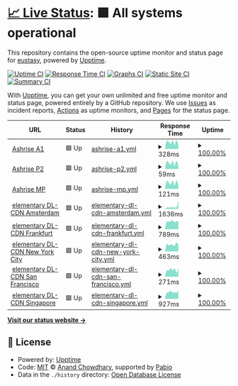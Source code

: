 # [📈 Live Status](https://eustasy.github.io/.uptime): <!--live status--> **🟩 All systems operational**

This repository contains the open-source uptime monitor and status page for [eustasy](https://eustasy.org), powered by [Upptime](https://github.com/upptime/upptime).

[![Uptime CI](https://github.com/eustasy/.uptime/workflows/Uptime%20CI/badge.svg)](https://github.com/eustasy/.uptime/actions?query=workflow%3A%22Uptime+CI%22)
[![Response Time CI](https://github.com/eustasy/.uptime/workflows/Response%20Time%20CI/badge.svg)](https://github.com/eustasy/.uptime/actions?query=workflow%3A%22Response+Time+CI%22)
[![Graphs CI](https://github.com/eustasy/.uptime/workflows/Graphs%20CI/badge.svg)](https://github.com/eustasy/.uptime/actions?query=workflow%3A%22Graphs+CI%22)
[![Static Site CI](https://github.com/eustasy/.uptime/workflows/Static%20Site%20CI/badge.svg)](https://github.com/eustasy/.uptime/actions?query=workflow%3A%22Static+Site+CI%22)
[![Summary CI](https://github.com/eustasy/.uptime/workflows/Summary%20CI/badge.svg)](https://github.com/eustasy/.uptime/actions?query=workflow%3A%22Summary+CI%22)

With [Upptime](https://upptime.js.org), you can get your own unlimited and free uptime monitor and status page, powered entirely by a GitHub repository. We use [Issues](https://github.com/eustasy/.uptime/issues) as incident reports, [Actions](https://github.com/eustasy/.uptime/actions) as uptime monitors, and [Pages](https://eustasy.github.io/.uptime) for the status page.

<!--start: status pages-->
<!-- This summary is generated by Upptime (https://github.com/upptime/upptime) -->
<!-- Do not edit this manually, your changes will be overwritten -->
<!-- prettier-ignore -->
| URL | Status | History | Response Time | Uptime |
| --- | ------ | ------- | ------------- | ------ |
| <img alt="" src="https://icons.duckduckgo.com/ip3/ashrise.com.ico" height="13"> [Ashrise A1](https://ashrise.com) | 🟩 Up | [ashrise-a1.yml](https://github.com/eustasy/.uptime/commits/HEAD/history/ashrise-a1.yml) | <details><summary><img alt="Response time graph" src="./graphs/ashrise-a1/response-time-week.png" height="20"> 328ms</summary><br><a href="https://eustasy.github.io/.uptime/history/ashrise-a1"><img alt="Response time 216" src="https://img.shields.io/endpoint?url=https%3A%2F%2Fraw.githubusercontent.com%2Feustasy%2F.uptime%2FHEAD%2Fapi%2Fashrise-a1%2Fresponse-time.json"></a><br><a href="https://eustasy.github.io/.uptime/history/ashrise-a1"><img alt="24-hour response time 211" src="https://img.shields.io/endpoint?url=https%3A%2F%2Fraw.githubusercontent.com%2Feustasy%2F.uptime%2FHEAD%2Fapi%2Fashrise-a1%2Fresponse-time-day.json"></a><br><a href="https://eustasy.github.io/.uptime/history/ashrise-a1"><img alt="7-day response time 328" src="https://img.shields.io/endpoint?url=https%3A%2F%2Fraw.githubusercontent.com%2Feustasy%2F.uptime%2FHEAD%2Fapi%2Fashrise-a1%2Fresponse-time-week.json"></a><br><a href="https://eustasy.github.io/.uptime/history/ashrise-a1"><img alt="30-day response time 254" src="https://img.shields.io/endpoint?url=https%3A%2F%2Fraw.githubusercontent.com%2Feustasy%2F.uptime%2FHEAD%2Fapi%2Fashrise-a1%2Fresponse-time-month.json"></a><br><a href="https://eustasy.github.io/.uptime/history/ashrise-a1"><img alt="1-year response time 216" src="https://img.shields.io/endpoint?url=https%3A%2F%2Fraw.githubusercontent.com%2Feustasy%2F.uptime%2FHEAD%2Fapi%2Fashrise-a1%2Fresponse-time-year.json"></a></details> | <details><summary><a href="https://eustasy.github.io/.uptime/history/ashrise-a1">100.00%</a></summary><a href="https://eustasy.github.io/.uptime/history/ashrise-a1"><img alt="All-time uptime 99.89%" src="https://img.shields.io/endpoint?url=https%3A%2F%2Fraw.githubusercontent.com%2Feustasy%2F.uptime%2FHEAD%2Fapi%2Fashrise-a1%2Fuptime.json"></a><br><a href="https://eustasy.github.io/.uptime/history/ashrise-a1"><img alt="24-hour uptime 100.00%" src="https://img.shields.io/endpoint?url=https%3A%2F%2Fraw.githubusercontent.com%2Feustasy%2F.uptime%2FHEAD%2Fapi%2Fashrise-a1%2Fuptime-day.json"></a><br><a href="https://eustasy.github.io/.uptime/history/ashrise-a1"><img alt="7-day uptime 100.00%" src="https://img.shields.io/endpoint?url=https%3A%2F%2Fraw.githubusercontent.com%2Feustasy%2F.uptime%2FHEAD%2Fapi%2Fashrise-a1%2Fuptime-week.json"></a><br><a href="https://eustasy.github.io/.uptime/history/ashrise-a1"><img alt="30-day uptime 100.00%" src="https://img.shields.io/endpoint?url=https%3A%2F%2Fraw.githubusercontent.com%2Feustasy%2F.uptime%2FHEAD%2Fapi%2Fashrise-a1%2Fuptime-month.json"></a><br><a href="https://eustasy.github.io/.uptime/history/ashrise-a1"><img alt="1-year uptime 99.89%" src="https://img.shields.io/endpoint?url=https%3A%2F%2Fraw.githubusercontent.com%2Feustasy%2F.uptime%2FHEAD%2Fapi%2Fashrise-a1%2Fuptime-year.json"></a></details>
| <img alt="" src="https://icons.duckduckgo.com/ip3/ashrise.com.ico" height="13"> [Ashrise P2](https://ashrise.com/phoenix/scrape) | 🟩 Up | [ashrise-p2.yml](https://github.com/eustasy/.uptime/commits/HEAD/history/ashrise-p2.yml) | <details><summary><img alt="Response time graph" src="./graphs/ashrise-p2/response-time-week.png" height="20"> 59ms</summary><br><a href="https://eustasy.github.io/.uptime/history/ashrise-p2"><img alt="Response time 32" src="https://img.shields.io/endpoint?url=https%3A%2F%2Fraw.githubusercontent.com%2Feustasy%2F.uptime%2FHEAD%2Fapi%2Fashrise-p2%2Fresponse-time.json"></a><br><a href="https://eustasy.github.io/.uptime/history/ashrise-p2"><img alt="24-hour response time 38" src="https://img.shields.io/endpoint?url=https%3A%2F%2Fraw.githubusercontent.com%2Feustasy%2F.uptime%2FHEAD%2Fapi%2Fashrise-p2%2Fresponse-time-day.json"></a><br><a href="https://eustasy.github.io/.uptime/history/ashrise-p2"><img alt="7-day response time 59" src="https://img.shields.io/endpoint?url=https%3A%2F%2Fraw.githubusercontent.com%2Feustasy%2F.uptime%2FHEAD%2Fapi%2Fashrise-p2%2Fresponse-time-week.json"></a><br><a href="https://eustasy.github.io/.uptime/history/ashrise-p2"><img alt="30-day response time 40" src="https://img.shields.io/endpoint?url=https%3A%2F%2Fraw.githubusercontent.com%2Feustasy%2F.uptime%2FHEAD%2Fapi%2Fashrise-p2%2Fresponse-time-month.json"></a><br><a href="https://eustasy.github.io/.uptime/history/ashrise-p2"><img alt="1-year response time 32" src="https://img.shields.io/endpoint?url=https%3A%2F%2Fraw.githubusercontent.com%2Feustasy%2F.uptime%2FHEAD%2Fapi%2Fashrise-p2%2Fresponse-time-year.json"></a></details> | <details><summary><a href="https://eustasy.github.io/.uptime/history/ashrise-p2">100.00%</a></summary><a href="https://eustasy.github.io/.uptime/history/ashrise-p2"><img alt="All-time uptime 99.97%" src="https://img.shields.io/endpoint?url=https%3A%2F%2Fraw.githubusercontent.com%2Feustasy%2F.uptime%2FHEAD%2Fapi%2Fashrise-p2%2Fuptime.json"></a><br><a href="https://eustasy.github.io/.uptime/history/ashrise-p2"><img alt="24-hour uptime 100.00%" src="https://img.shields.io/endpoint?url=https%3A%2F%2Fraw.githubusercontent.com%2Feustasy%2F.uptime%2FHEAD%2Fapi%2Fashrise-p2%2Fuptime-day.json"></a><br><a href="https://eustasy.github.io/.uptime/history/ashrise-p2"><img alt="7-day uptime 100.00%" src="https://img.shields.io/endpoint?url=https%3A%2F%2Fraw.githubusercontent.com%2Feustasy%2F.uptime%2FHEAD%2Fapi%2Fashrise-p2%2Fuptime-week.json"></a><br><a href="https://eustasy.github.io/.uptime/history/ashrise-p2"><img alt="30-day uptime 100.00%" src="https://img.shields.io/endpoint?url=https%3A%2F%2Fraw.githubusercontent.com%2Feustasy%2F.uptime%2FHEAD%2Fapi%2Fashrise-p2%2Fuptime-month.json"></a><br><a href="https://eustasy.github.io/.uptime/history/ashrise-p2"><img alt="1-year uptime 99.97%" src="https://img.shields.io/endpoint?url=https%3A%2F%2Fraw.githubusercontent.com%2Feustasy%2F.uptime%2FHEAD%2Fapi%2Fashrise-p2%2Fuptime-year.json"></a></details>
| <img alt="" src="https://icons.duckduckgo.com/ip3/ashrise.com.ico" height="13"> [Ashrise MP](https://ashrise.com/torrents) | 🟩 Up | [ashrise-mp.yml](https://github.com/eustasy/.uptime/commits/HEAD/history/ashrise-mp.yml) | <details><summary><img alt="Response time graph" src="./graphs/ashrise-mp/response-time-week.png" height="20"> 121ms</summary><br><a href="https://eustasy.github.io/.uptime/history/ashrise-mp"><img alt="Response time 69" src="https://img.shields.io/endpoint?url=https%3A%2F%2Fraw.githubusercontent.com%2Feustasy%2F.uptime%2FHEAD%2Fapi%2Fashrise-mp%2Fresponse-time.json"></a><br><a href="https://eustasy.github.io/.uptime/history/ashrise-mp"><img alt="24-hour response time 79" src="https://img.shields.io/endpoint?url=https%3A%2F%2Fraw.githubusercontent.com%2Feustasy%2F.uptime%2FHEAD%2Fapi%2Fashrise-mp%2Fresponse-time-day.json"></a><br><a href="https://eustasy.github.io/.uptime/history/ashrise-mp"><img alt="7-day response time 121" src="https://img.shields.io/endpoint?url=https%3A%2F%2Fraw.githubusercontent.com%2Feustasy%2F.uptime%2FHEAD%2Fapi%2Fashrise-mp%2Fresponse-time-week.json"></a><br><a href="https://eustasy.github.io/.uptime/history/ashrise-mp"><img alt="30-day response time 82" src="https://img.shields.io/endpoint?url=https%3A%2F%2Fraw.githubusercontent.com%2Feustasy%2F.uptime%2FHEAD%2Fapi%2Fashrise-mp%2Fresponse-time-month.json"></a><br><a href="https://eustasy.github.io/.uptime/history/ashrise-mp"><img alt="1-year response time 69" src="https://img.shields.io/endpoint?url=https%3A%2F%2Fraw.githubusercontent.com%2Feustasy%2F.uptime%2FHEAD%2Fapi%2Fashrise-mp%2Fresponse-time-year.json"></a></details> | <details><summary><a href="https://eustasy.github.io/.uptime/history/ashrise-mp">100.00%</a></summary><a href="https://eustasy.github.io/.uptime/history/ashrise-mp"><img alt="All-time uptime 99.97%" src="https://img.shields.io/endpoint?url=https%3A%2F%2Fraw.githubusercontent.com%2Feustasy%2F.uptime%2FHEAD%2Fapi%2Fashrise-mp%2Fuptime.json"></a><br><a href="https://eustasy.github.io/.uptime/history/ashrise-mp"><img alt="24-hour uptime 100.00%" src="https://img.shields.io/endpoint?url=https%3A%2F%2Fraw.githubusercontent.com%2Feustasy%2F.uptime%2FHEAD%2Fapi%2Fashrise-mp%2Fuptime-day.json"></a><br><a href="https://eustasy.github.io/.uptime/history/ashrise-mp"><img alt="7-day uptime 100.00%" src="https://img.shields.io/endpoint?url=https%3A%2F%2Fraw.githubusercontent.com%2Feustasy%2F.uptime%2FHEAD%2Fapi%2Fashrise-mp%2Fuptime-week.json"></a><br><a href="https://eustasy.github.io/.uptime/history/ashrise-mp"><img alt="30-day uptime 100.00%" src="https://img.shields.io/endpoint?url=https%3A%2F%2Fraw.githubusercontent.com%2Feustasy%2F.uptime%2FHEAD%2Fapi%2Fashrise-mp%2Fuptime-month.json"></a><br><a href="https://eustasy.github.io/.uptime/history/ashrise-mp"><img alt="1-year uptime 99.97%" src="https://img.shields.io/endpoint?url=https%3A%2F%2Fraw.githubusercontent.com%2Feustasy%2F.uptime%2FHEAD%2Fapi%2Fashrise-mp%2Fuptime-year.json"></a></details>
| <img alt="" src="https://icons.duckduckgo.com/ip3/ams3.dl.elementary.io.ico" height="13"> [elementary DL-CDN Amsterdam](https://ams3.dl.elementary.io/) | 🟩 Up | [elementary-dl-cdn-amsterdam.yml](https://github.com/eustasy/.uptime/commits/HEAD/history/elementary-dl-cdn-amsterdam.yml) | <details><summary><img alt="Response time graph" src="./graphs/elementary-dl-cdn-amsterdam/response-time-week.png" height="20"> 1636ms</summary><br><a href="https://eustasy.github.io/.uptime/history/elementary-dl-cdn-amsterdam"><img alt="Response time 885" src="https://img.shields.io/endpoint?url=https%3A%2F%2Fraw.githubusercontent.com%2Feustasy%2F.uptime%2FHEAD%2Fapi%2Felementary-dl-cdn-amsterdam%2Fresponse-time.json"></a><br><a href="https://eustasy.github.io/.uptime/history/elementary-dl-cdn-amsterdam"><img alt="24-hour response time 5712" src="https://img.shields.io/endpoint?url=https%3A%2F%2Fraw.githubusercontent.com%2Feustasy%2F.uptime%2FHEAD%2Fapi%2Felementary-dl-cdn-amsterdam%2Fresponse-time-day.json"></a><br><a href="https://eustasy.github.io/.uptime/history/elementary-dl-cdn-amsterdam"><img alt="7-day response time 1636" src="https://img.shields.io/endpoint?url=https%3A%2F%2Fraw.githubusercontent.com%2Feustasy%2F.uptime%2FHEAD%2Fapi%2Felementary-dl-cdn-amsterdam%2Fresponse-time-week.json"></a><br><a href="https://eustasy.github.io/.uptime/history/elementary-dl-cdn-amsterdam"><img alt="30-day response time 1011" src="https://img.shields.io/endpoint?url=https%3A%2F%2Fraw.githubusercontent.com%2Feustasy%2F.uptime%2FHEAD%2Fapi%2Felementary-dl-cdn-amsterdam%2Fresponse-time-month.json"></a><br><a href="https://eustasy.github.io/.uptime/history/elementary-dl-cdn-amsterdam"><img alt="1-year response time 885" src="https://img.shields.io/endpoint?url=https%3A%2F%2Fraw.githubusercontent.com%2Feustasy%2F.uptime%2FHEAD%2Fapi%2Felementary-dl-cdn-amsterdam%2Fresponse-time-year.json"></a></details> | <details><summary><a href="https://eustasy.github.io/.uptime/history/elementary-dl-cdn-amsterdam">100.00%</a></summary><a href="https://eustasy.github.io/.uptime/history/elementary-dl-cdn-amsterdam"><img alt="All-time uptime 100.00%" src="https://img.shields.io/endpoint?url=https%3A%2F%2Fraw.githubusercontent.com%2Feustasy%2F.uptime%2FHEAD%2Fapi%2Felementary-dl-cdn-amsterdam%2Fuptime.json"></a><br><a href="https://eustasy.github.io/.uptime/history/elementary-dl-cdn-amsterdam"><img alt="24-hour uptime 100.00%" src="https://img.shields.io/endpoint?url=https%3A%2F%2Fraw.githubusercontent.com%2Feustasy%2F.uptime%2FHEAD%2Fapi%2Felementary-dl-cdn-amsterdam%2Fuptime-day.json"></a><br><a href="https://eustasy.github.io/.uptime/history/elementary-dl-cdn-amsterdam"><img alt="7-day uptime 100.00%" src="https://img.shields.io/endpoint?url=https%3A%2F%2Fraw.githubusercontent.com%2Feustasy%2F.uptime%2FHEAD%2Fapi%2Felementary-dl-cdn-amsterdam%2Fuptime-week.json"></a><br><a href="https://eustasy.github.io/.uptime/history/elementary-dl-cdn-amsterdam"><img alt="30-day uptime 100.00%" src="https://img.shields.io/endpoint?url=https%3A%2F%2Fraw.githubusercontent.com%2Feustasy%2F.uptime%2FHEAD%2Fapi%2Felementary-dl-cdn-amsterdam%2Fuptime-month.json"></a><br><a href="https://eustasy.github.io/.uptime/history/elementary-dl-cdn-amsterdam"><img alt="1-year uptime 100.00%" src="https://img.shields.io/endpoint?url=https%3A%2F%2Fraw.githubusercontent.com%2Feustasy%2F.uptime%2FHEAD%2Fapi%2Felementary-dl-cdn-amsterdam%2Fuptime-year.json"></a></details>
| <img alt="" src="https://icons.duckduckgo.com/ip3/fra1.dl.elementary.io.ico" height="13"> [elementary DL-CDN Frankfurt](https://fra1.dl.elementary.io/) | 🟩 Up | [elementary-dl-cdn-frankfurt.yml](https://github.com/eustasy/.uptime/commits/HEAD/history/elementary-dl-cdn-frankfurt.yml) | <details><summary><img alt="Response time graph" src="./graphs/elementary-dl-cdn-frankfurt/response-time-week.png" height="20"> 789ms</summary><br><a href="https://eustasy.github.io/.uptime/history/elementary-dl-cdn-frankfurt"><img alt="Response time 650" src="https://img.shields.io/endpoint?url=https%3A%2F%2Fraw.githubusercontent.com%2Feustasy%2F.uptime%2FHEAD%2Fapi%2Felementary-dl-cdn-frankfurt%2Fresponse-time.json"></a><br><a href="https://eustasy.github.io/.uptime/history/elementary-dl-cdn-frankfurt"><img alt="24-hour response time 808" src="https://img.shields.io/endpoint?url=https%3A%2F%2Fraw.githubusercontent.com%2Feustasy%2F.uptime%2FHEAD%2Fapi%2Felementary-dl-cdn-frankfurt%2Fresponse-time-day.json"></a><br><a href="https://eustasy.github.io/.uptime/history/elementary-dl-cdn-frankfurt"><img alt="7-day response time 789" src="https://img.shields.io/endpoint?url=https%3A%2F%2Fraw.githubusercontent.com%2Feustasy%2F.uptime%2FHEAD%2Fapi%2Felementary-dl-cdn-frankfurt%2Fresponse-time-week.json"></a><br><a href="https://eustasy.github.io/.uptime/history/elementary-dl-cdn-frankfurt"><img alt="30-day response time 689" src="https://img.shields.io/endpoint?url=https%3A%2F%2Fraw.githubusercontent.com%2Feustasy%2F.uptime%2FHEAD%2Fapi%2Felementary-dl-cdn-frankfurt%2Fresponse-time-month.json"></a><br><a href="https://eustasy.github.io/.uptime/history/elementary-dl-cdn-frankfurt"><img alt="1-year response time 650" src="https://img.shields.io/endpoint?url=https%3A%2F%2Fraw.githubusercontent.com%2Feustasy%2F.uptime%2FHEAD%2Fapi%2Felementary-dl-cdn-frankfurt%2Fresponse-time-year.json"></a></details> | <details><summary><a href="https://eustasy.github.io/.uptime/history/elementary-dl-cdn-frankfurt">100.00%</a></summary><a href="https://eustasy.github.io/.uptime/history/elementary-dl-cdn-frankfurt"><img alt="All-time uptime 100.00%" src="https://img.shields.io/endpoint?url=https%3A%2F%2Fraw.githubusercontent.com%2Feustasy%2F.uptime%2FHEAD%2Fapi%2Felementary-dl-cdn-frankfurt%2Fuptime.json"></a><br><a href="https://eustasy.github.io/.uptime/history/elementary-dl-cdn-frankfurt"><img alt="24-hour uptime 100.00%" src="https://img.shields.io/endpoint?url=https%3A%2F%2Fraw.githubusercontent.com%2Feustasy%2F.uptime%2FHEAD%2Fapi%2Felementary-dl-cdn-frankfurt%2Fuptime-day.json"></a><br><a href="https://eustasy.github.io/.uptime/history/elementary-dl-cdn-frankfurt"><img alt="7-day uptime 100.00%" src="https://img.shields.io/endpoint?url=https%3A%2F%2Fraw.githubusercontent.com%2Feustasy%2F.uptime%2FHEAD%2Fapi%2Felementary-dl-cdn-frankfurt%2Fuptime-week.json"></a><br><a href="https://eustasy.github.io/.uptime/history/elementary-dl-cdn-frankfurt"><img alt="30-day uptime 100.00%" src="https://img.shields.io/endpoint?url=https%3A%2F%2Fraw.githubusercontent.com%2Feustasy%2F.uptime%2FHEAD%2Fapi%2Felementary-dl-cdn-frankfurt%2Fuptime-month.json"></a><br><a href="https://eustasy.github.io/.uptime/history/elementary-dl-cdn-frankfurt"><img alt="1-year uptime 100.00%" src="https://img.shields.io/endpoint?url=https%3A%2F%2Fraw.githubusercontent.com%2Feustasy%2F.uptime%2FHEAD%2Fapi%2Felementary-dl-cdn-frankfurt%2Fuptime-year.json"></a></details>
| <img alt="" src="https://icons.duckduckgo.com/ip3/nyc3.dl.elementary.io.ico" height="13"> [elementary DL-CDN New York City](https://nyc3.dl.elementary.io/) | 🟩 Up | [elementary-dl-cdn-new-york-city.yml](https://github.com/eustasy/.uptime/commits/HEAD/history/elementary-dl-cdn-new-york-city.yml) | <details><summary><img alt="Response time graph" src="./graphs/elementary-dl-cdn-new-york-city/response-time-week.png" height="20"> 463ms</summary><br><a href="https://eustasy.github.io/.uptime/history/elementary-dl-cdn-new-york-city"><img alt="Response time 326" src="https://img.shields.io/endpoint?url=https%3A%2F%2Fraw.githubusercontent.com%2Feustasy%2F.uptime%2FHEAD%2Fapi%2Felementary-dl-cdn-new-york-city%2Fresponse-time.json"></a><br><a href="https://eustasy.github.io/.uptime/history/elementary-dl-cdn-new-york-city"><img alt="24-hour response time 472" src="https://img.shields.io/endpoint?url=https%3A%2F%2Fraw.githubusercontent.com%2Feustasy%2F.uptime%2FHEAD%2Fapi%2Felementary-dl-cdn-new-york-city%2Fresponse-time-day.json"></a><br><a href="https://eustasy.github.io/.uptime/history/elementary-dl-cdn-new-york-city"><img alt="7-day response time 463" src="https://img.shields.io/endpoint?url=https%3A%2F%2Fraw.githubusercontent.com%2Feustasy%2F.uptime%2FHEAD%2Fapi%2Felementary-dl-cdn-new-york-city%2Fresponse-time-week.json"></a><br><a href="https://eustasy.github.io/.uptime/history/elementary-dl-cdn-new-york-city"><img alt="30-day response time 360" src="https://img.shields.io/endpoint?url=https%3A%2F%2Fraw.githubusercontent.com%2Feustasy%2F.uptime%2FHEAD%2Fapi%2Felementary-dl-cdn-new-york-city%2Fresponse-time-month.json"></a><br><a href="https://eustasy.github.io/.uptime/history/elementary-dl-cdn-new-york-city"><img alt="1-year response time 326" src="https://img.shields.io/endpoint?url=https%3A%2F%2Fraw.githubusercontent.com%2Feustasy%2F.uptime%2FHEAD%2Fapi%2Felementary-dl-cdn-new-york-city%2Fresponse-time-year.json"></a></details> | <details><summary><a href="https://eustasy.github.io/.uptime/history/elementary-dl-cdn-new-york-city">100.00%</a></summary><a href="https://eustasy.github.io/.uptime/history/elementary-dl-cdn-new-york-city"><img alt="All-time uptime 100.00%" src="https://img.shields.io/endpoint?url=https%3A%2F%2Fraw.githubusercontent.com%2Feustasy%2F.uptime%2FHEAD%2Fapi%2Felementary-dl-cdn-new-york-city%2Fuptime.json"></a><br><a href="https://eustasy.github.io/.uptime/history/elementary-dl-cdn-new-york-city"><img alt="24-hour uptime 100.00%" src="https://img.shields.io/endpoint?url=https%3A%2F%2Fraw.githubusercontent.com%2Feustasy%2F.uptime%2FHEAD%2Fapi%2Felementary-dl-cdn-new-york-city%2Fuptime-day.json"></a><br><a href="https://eustasy.github.io/.uptime/history/elementary-dl-cdn-new-york-city"><img alt="7-day uptime 100.00%" src="https://img.shields.io/endpoint?url=https%3A%2F%2Fraw.githubusercontent.com%2Feustasy%2F.uptime%2FHEAD%2Fapi%2Felementary-dl-cdn-new-york-city%2Fuptime-week.json"></a><br><a href="https://eustasy.github.io/.uptime/history/elementary-dl-cdn-new-york-city"><img alt="30-day uptime 100.00%" src="https://img.shields.io/endpoint?url=https%3A%2F%2Fraw.githubusercontent.com%2Feustasy%2F.uptime%2FHEAD%2Fapi%2Felementary-dl-cdn-new-york-city%2Fuptime-month.json"></a><br><a href="https://eustasy.github.io/.uptime/history/elementary-dl-cdn-new-york-city"><img alt="1-year uptime 100.00%" src="https://img.shields.io/endpoint?url=https%3A%2F%2Fraw.githubusercontent.com%2Feustasy%2F.uptime%2FHEAD%2Fapi%2Felementary-dl-cdn-new-york-city%2Fuptime-year.json"></a></details>
| <img alt="" src="https://icons.duckduckgo.com/ip3/sfo1.dl.elementary.io.ico" height="13"> [elementary DL-CDN San Francisco](https://sfo1.dl.elementary.io/) | 🟩 Up | [elementary-dl-cdn-san-francisco.yml](https://github.com/eustasy/.uptime/commits/HEAD/history/elementary-dl-cdn-san-francisco.yml) | <details><summary><img alt="Response time graph" src="./graphs/elementary-dl-cdn-san-francisco/response-time-week.png" height="20"> 271ms</summary><br><a href="https://eustasy.github.io/.uptime/history/elementary-dl-cdn-san-francisco"><img alt="Response time 381" src="https://img.shields.io/endpoint?url=https%3A%2F%2Fraw.githubusercontent.com%2Feustasy%2F.uptime%2FHEAD%2Fapi%2Felementary-dl-cdn-san-francisco%2Fresponse-time.json"></a><br><a href="https://eustasy.github.io/.uptime/history/elementary-dl-cdn-san-francisco"><img alt="24-hour response time 319" src="https://img.shields.io/endpoint?url=https%3A%2F%2Fraw.githubusercontent.com%2Feustasy%2F.uptime%2FHEAD%2Fapi%2Felementary-dl-cdn-san-francisco%2Fresponse-time-day.json"></a><br><a href="https://eustasy.github.io/.uptime/history/elementary-dl-cdn-san-francisco"><img alt="7-day response time 271" src="https://img.shields.io/endpoint?url=https%3A%2F%2Fraw.githubusercontent.com%2Feustasy%2F.uptime%2FHEAD%2Fapi%2Felementary-dl-cdn-san-francisco%2Fresponse-time-week.json"></a><br><a href="https://eustasy.github.io/.uptime/history/elementary-dl-cdn-san-francisco"><img alt="30-day response time 357" src="https://img.shields.io/endpoint?url=https%3A%2F%2Fraw.githubusercontent.com%2Feustasy%2F.uptime%2FHEAD%2Fapi%2Felementary-dl-cdn-san-francisco%2Fresponse-time-month.json"></a><br><a href="https://eustasy.github.io/.uptime/history/elementary-dl-cdn-san-francisco"><img alt="1-year response time 381" src="https://img.shields.io/endpoint?url=https%3A%2F%2Fraw.githubusercontent.com%2Feustasy%2F.uptime%2FHEAD%2Fapi%2Felementary-dl-cdn-san-francisco%2Fresponse-time-year.json"></a></details> | <details><summary><a href="https://eustasy.github.io/.uptime/history/elementary-dl-cdn-san-francisco">100.00%</a></summary><a href="https://eustasy.github.io/.uptime/history/elementary-dl-cdn-san-francisco"><img alt="All-time uptime 100.00%" src="https://img.shields.io/endpoint?url=https%3A%2F%2Fraw.githubusercontent.com%2Feustasy%2F.uptime%2FHEAD%2Fapi%2Felementary-dl-cdn-san-francisco%2Fuptime.json"></a><br><a href="https://eustasy.github.io/.uptime/history/elementary-dl-cdn-san-francisco"><img alt="24-hour uptime 100.00%" src="https://img.shields.io/endpoint?url=https%3A%2F%2Fraw.githubusercontent.com%2Feustasy%2F.uptime%2FHEAD%2Fapi%2Felementary-dl-cdn-san-francisco%2Fuptime-day.json"></a><br><a href="https://eustasy.github.io/.uptime/history/elementary-dl-cdn-san-francisco"><img alt="7-day uptime 100.00%" src="https://img.shields.io/endpoint?url=https%3A%2F%2Fraw.githubusercontent.com%2Feustasy%2F.uptime%2FHEAD%2Fapi%2Felementary-dl-cdn-san-francisco%2Fuptime-week.json"></a><br><a href="https://eustasy.github.io/.uptime/history/elementary-dl-cdn-san-francisco"><img alt="30-day uptime 100.00%" src="https://img.shields.io/endpoint?url=https%3A%2F%2Fraw.githubusercontent.com%2Feustasy%2F.uptime%2FHEAD%2Fapi%2Felementary-dl-cdn-san-francisco%2Fuptime-month.json"></a><br><a href="https://eustasy.github.io/.uptime/history/elementary-dl-cdn-san-francisco"><img alt="1-year uptime 100.00%" src="https://img.shields.io/endpoint?url=https%3A%2F%2Fraw.githubusercontent.com%2Feustasy%2F.uptime%2FHEAD%2Fapi%2Felementary-dl-cdn-san-francisco%2Fuptime-year.json"></a></details>
| <img alt="" src="https://icons.duckduckgo.com/ip3/sgp1.dl.elementary.io.ico" height="13"> [elementary DL-CDN Singapore](https://sgp1.dl.elementary.io/) | 🟩 Up | [elementary-dl-cdn-singapore.yml](https://github.com/eustasy/.uptime/commits/HEAD/history/elementary-dl-cdn-singapore.yml) | <details><summary><img alt="Response time graph" src="./graphs/elementary-dl-cdn-singapore/response-time-week.png" height="20"> 927ms</summary><br><a href="https://eustasy.github.io/.uptime/history/elementary-dl-cdn-singapore"><img alt="Response time 1016" src="https://img.shields.io/endpoint?url=https%3A%2F%2Fraw.githubusercontent.com%2Feustasy%2F.uptime%2FHEAD%2Fapi%2Felementary-dl-cdn-singapore%2Fresponse-time.json"></a><br><a href="https://eustasy.github.io/.uptime/history/elementary-dl-cdn-singapore"><img alt="24-hour response time 1078" src="https://img.shields.io/endpoint?url=https%3A%2F%2Fraw.githubusercontent.com%2Feustasy%2F.uptime%2FHEAD%2Fapi%2Felementary-dl-cdn-singapore%2Fresponse-time-day.json"></a><br><a href="https://eustasy.github.io/.uptime/history/elementary-dl-cdn-singapore"><img alt="7-day response time 927" src="https://img.shields.io/endpoint?url=https%3A%2F%2Fraw.githubusercontent.com%2Feustasy%2F.uptime%2FHEAD%2Fapi%2Felementary-dl-cdn-singapore%2Fresponse-time-week.json"></a><br><a href="https://eustasy.github.io/.uptime/history/elementary-dl-cdn-singapore"><img alt="30-day response time 977" src="https://img.shields.io/endpoint?url=https%3A%2F%2Fraw.githubusercontent.com%2Feustasy%2F.uptime%2FHEAD%2Fapi%2Felementary-dl-cdn-singapore%2Fresponse-time-month.json"></a><br><a href="https://eustasy.github.io/.uptime/history/elementary-dl-cdn-singapore"><img alt="1-year response time 1016" src="https://img.shields.io/endpoint?url=https%3A%2F%2Fraw.githubusercontent.com%2Feustasy%2F.uptime%2FHEAD%2Fapi%2Felementary-dl-cdn-singapore%2Fresponse-time-year.json"></a></details> | <details><summary><a href="https://eustasy.github.io/.uptime/history/elementary-dl-cdn-singapore">100.00%</a></summary><a href="https://eustasy.github.io/.uptime/history/elementary-dl-cdn-singapore"><img alt="All-time uptime 100.00%" src="https://img.shields.io/endpoint?url=https%3A%2F%2Fraw.githubusercontent.com%2Feustasy%2F.uptime%2FHEAD%2Fapi%2Felementary-dl-cdn-singapore%2Fuptime.json"></a><br><a href="https://eustasy.github.io/.uptime/history/elementary-dl-cdn-singapore"><img alt="24-hour uptime 100.00%" src="https://img.shields.io/endpoint?url=https%3A%2F%2Fraw.githubusercontent.com%2Feustasy%2F.uptime%2FHEAD%2Fapi%2Felementary-dl-cdn-singapore%2Fuptime-day.json"></a><br><a href="https://eustasy.github.io/.uptime/history/elementary-dl-cdn-singapore"><img alt="7-day uptime 100.00%" src="https://img.shields.io/endpoint?url=https%3A%2F%2Fraw.githubusercontent.com%2Feustasy%2F.uptime%2FHEAD%2Fapi%2Felementary-dl-cdn-singapore%2Fuptime-week.json"></a><br><a href="https://eustasy.github.io/.uptime/history/elementary-dl-cdn-singapore"><img alt="30-day uptime 100.00%" src="https://img.shields.io/endpoint?url=https%3A%2F%2Fraw.githubusercontent.com%2Feustasy%2F.uptime%2FHEAD%2Fapi%2Felementary-dl-cdn-singapore%2Fuptime-month.json"></a><br><a href="https://eustasy.github.io/.uptime/history/elementary-dl-cdn-singapore"><img alt="1-year uptime 100.00%" src="https://img.shields.io/endpoint?url=https%3A%2F%2Fraw.githubusercontent.com%2Feustasy%2F.uptime%2FHEAD%2Fapi%2Felementary-dl-cdn-singapore%2Fuptime-year.json"></a></details>

<!--end: status pages-->

[**Visit our status website →**](https://eustasy.github.io/.uptime)

## 📄 License

- Powered by: [Upptime](https://github.com/upptime/upptime)
- Code: [MIT](./LICENSE) © [Anand Chowdhary](https://anandchowdhary.com), supported by [Pabio](https://pabio.com)
- Data in the `./history` directory: [Open Database License](https://opendatacommons.org/licenses/odbl/1-0/)
